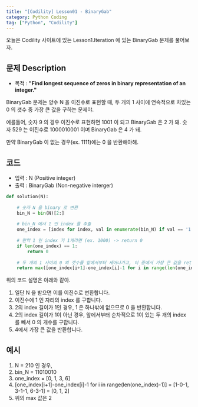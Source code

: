 ```yaml
---
title: "[Codility] Lesson01 - BinaryGab"
category: Python Coding
tag: ["Python", "Codility"]
---
```


오늘은 Codility 사이트에 있는 Lesson1.Iteration 에 있는 BinaryGab 문제를 풀어보자.

## 문제 Description

 - 목적 : **"Find longest sequence of zeros in binary representation of an integer."** 

BinaryGab 문제는 양수 N 을 이진수로 표현할 때, 두 개의 1 사이에 연속적으로 차있는 0 의 갯수 중 가장 큰 값을 구하는 문제야.

예를들어, 숫자 9 의 경우 이진수로 표현하면 1001 이 되고 BinaryGab 은 2 가 돼. 숫자 529 는 이진수로 1000010001 이며 BinaryGab 은 4 가 돼.

만약 BinaryGab 이 없는 경우(ex. 1111)에는 0 을 반환해야해. 

## 코드

 - 입력 : N (Positive integer)
 - 출력 : BinaryGab (Non-negative interger)

```python
def solution(N):
    
    # 숫자 N 을 binary 로 변환
    bin_N = bin(N)[2:]
    
    # bin_N 에서 1 인 index 를 추출 
    one_index = [index for index, val in enumerate(bin_N) if val == '1']
    
    # 만약 1 인 index 가 1개라면 (ex. 1000) -> return 0
    if len(one_index) == 1:
        return 0
    
    # 두 개의 1 사이의 0 의 갯수를 앞에서부터 세어나가고, 이 중에서 가장 큰 값을 return 함.
    return max([one_index[i+1]-one_index[i]-1 for i in range(len(one_index)-1)])

```
위의 코드 설명은 아래와 같아.

 1. 일단 N 을 받으면 이를 이진수로 변환합니다.
 2. 이진수에 1 인 자리의 index 를 구합니다.
 3. 2의 index 길이가 1인 경우, 1 은 하나밖에 없으므로 0 을 반환합니다.
 4. 2의 index 길이가 1이 아닌 경우, 앞에서부터 순차적으로 1이 있는 두 개의 index 를 빼서 0 의 개수를 구합니다.
 5. 4에서 가장 큰 값을 반환합니다.

## 예시

 1. N = 210 인 경우,
 2. bin_N = 11010010
 3. one_index = [0, 1, 3, 6]
 4. [one_index[i+1]-one_index[i]-1 for i in range(len(one_index)-1)] = [1-0-1, 3-1-1, 6-3-1] = [0, 1, 2]
 5. 위의 max 값은 2
